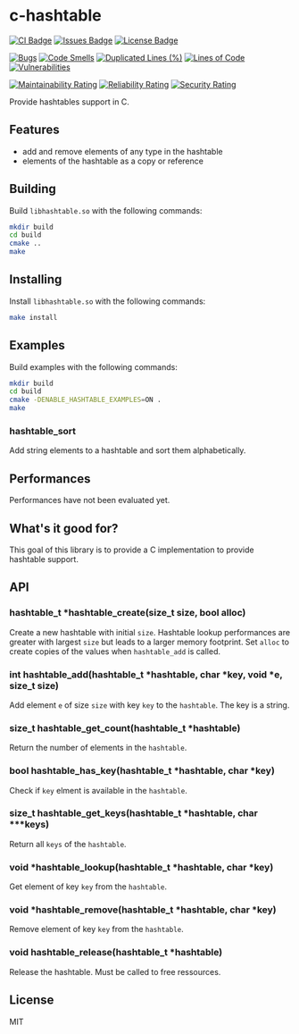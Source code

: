 # c-hashtable

[![CI Badge](https://github.com/joelguittet/c-hashtable/workflows/ci/badge.svg)](https://github.com/joelguittet/c-hashtable/actions)
[![Issues Badge](https://img.shields.io/github/issues/joelguittet/c-hashtable)](https://github.com/joelguittet/c-hashtable/issues)
[![License Badge](https://img.shields.io/github/license/joelguittet/c-hashtable)](https://github.com/joelguittet/c-hashtable/blob/master/LICENSE)

[![Bugs](https://sonarcloud.io/api/project_badges/measure?project=joelguittet_c-hashtable&metric=bugs)](https://sonarcloud.io/dashboard?id=joelguittet_c-hashtable)
[![Code Smells](https://sonarcloud.io/api/project_badges/measure?project=joelguittet_c-hashtable&metric=code_smells)](https://sonarcloud.io/dashboard?id=joelguittet_c-hashtable)
[![Duplicated Lines (%)](https://sonarcloud.io/api/project_badges/measure?project=joelguittet_c-hashtable&metric=duplicated_lines_density)](https://sonarcloud.io/dashboard?id=joelguittet_c-hashtable)
[![Lines of Code](https://sonarcloud.io/api/project_badges/measure?project=joelguittet_c-hashtable&metric=ncloc)](https://sonarcloud.io/dashboard?id=joelguittet_c-hashtable)
[![Vulnerabilities](https://sonarcloud.io/api/project_badges/measure?project=joelguittet_c-hashtable&metric=vulnerabilities)](https://sonarcloud.io/dashboard?id=joelguittet_c-hashtable)

[![Maintainability Rating](https://sonarcloud.io/api/project_badges/measure?project=joelguittet_c-hashtable&metric=sqale_rating)](https://sonarcloud.io/dashboard?id=joelguittet_c-hashtable)
[![Reliability Rating](https://sonarcloud.io/api/project_badges/measure?project=joelguittet_c-hashtable&metric=reliability_rating)](https://sonarcloud.io/dashboard?id=joelguittet_c-hashtable)
[![Security Rating](https://sonarcloud.io/api/project_badges/measure?project=joelguittet_c-hashtable&metric=security_rating)](https://sonarcloud.io/dashboard?id=joelguittet_c-hashtable)

Provide hashtables support in C.

## Features

*   add and remove elements of any type in the hashtable
*   elements of the hashtable as a copy or reference

## Building

Build `libhashtable.so` with the following commands:

``` bash
mkdir build
cd build
cmake ..
make
```

## Installing

Install `libhashtable.so` with the following commands:

``` bash
make install
```

## Examples

Build examples with the following commands:
``` bash
mkdir build
cd build
cmake -DENABLE_HASHTABLE_EXAMPLES=ON .
make
```

### hashtable_sort

Add string elements to a hashtable and sort them alphabetically.

## Performances

Performances have not been evaluated yet.

## What's it good for?

This goal of this library is to provide a C implementation to provide hashtable support.

## API

### hashtable_t *hashtable_create(size_t size, bool alloc)

Create a new hashtable with initial `size`. Hashtable lookup performances are greater with largest `size` but leads to a larger memory footprint. Set `alloc` to create copies of the values when `hashtable_add` is called.

### int hashtable_add(hashtable_t *hashtable, char *key, void *e, size_t size)

Add element `e` of size `size` with key `key` to the `hashtable`. The key is a string.

### size_t hashtable_get_count(hashtable_t *hashtable)

Return the number of elements in the `hashtable`.

### bool hashtable_has_key(hashtable_t *hashtable, char *key)

Check if `key` elment is available in the `hashtable`.

### size_t hashtable_get_keys(hashtable_t *hashtable, char ***keys)

Return all `keys` of the `hashtable`.

### void *hashtable_lookup(hashtable_t *hashtable, char *key)

Get element of key `key` from the `hashtable`.

### void *hashtable_remove(hashtable_t *hashtable, char *key)

Remove element of key `key` from the `hashtable`.

### void hashtable_release(hashtable_t *hashtable)

Release the hashtable. Must be called to free ressources.

## License

MIT
